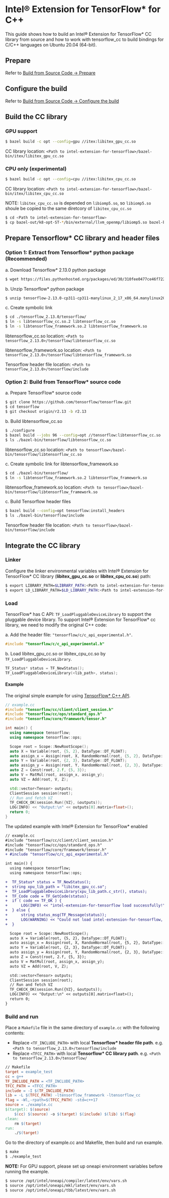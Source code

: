# Intel® Extension for TensorFlow* for C++

This guide shows how to build an Intel® Extension for TensorFlow* CC library from source and how to work with tensorflow_cc to build bindings for C/C++ languages on Ubuntu 20.04 (64-bit).

## Prepare

Refer to [Build from Source Code -> Prepare](../how_to_build.md#prepare)

## Configure the build

Refer to [Build from Source Code -> Configure the build](../how_to_build.md#configure-the-build)

## Build the CC library

### GPU support

```bash
$ bazel build -c opt --config=gpu //itex:libitex_gpu_cc.so
```

CC library location: `<Path to intel-extension-for-tensorflow>/bazel-bin/itex/libitex_gpu_cc.so`

### CPU only (experimental)

```bash
$ bazel build -c opt --config=cpu //itex:libitex_cpu_cc.so
```

CC library location: `<Path to intel-extension-for-tensorflow>/bazel-bin/itex/libitex_cpu_cc.so`

NOTE: `libitex_cpu_cc.so` is depended on `libiomp5.so`, so `libiomp5.so` shoule be copied to the same diretcory of `libitex_cpu_cc.so`
```bash
$ cd <Path to intel-extension-for-tensorflow>
$ cp bazel-out/k8-opt-ST-*/bin/external/llvm_openmp/libiomp5.so bazel-bin/itex/
```

## Prepare Tensorflow* CC library and header files

### Option 1: Extract from Tensorflow* python package (**Recommended**)

a. Download Tensorflow* 2.13.0 python package

```bash
$ wget https://files.pythonhosted.org/packages/ed/30/310fee0477ce46f722c561dd7e21eebca0d1d29bdb3cf4a2335b845fbba4/tensorflow-2.13.0-cp311-cp311-manylinux_2_17_x86_64.manylinux2014_x86_64.whl
```

b. Unzip Tensorflow* python package

```bash
$ unzip tensorflow-2.13.0-cp311-cp311-manylinux_2_17_x86_64.manylinux2014_x86_64.whl -d tensorflow_2.13.0
```

c. Create symbolic link

```bash
$ cd ./tensorflow_2.13.0/tensorflow/
$ ln -s libtensorflow_cc.so.2 libtensorflow_cc.so
$ ln -s libtensorflow_framework.so.2 libtensorflow_framework.so
```
libtensorflow_cc.so location: `<Path to tensorflow_2.13.0>/tensorflow/libtensorflow_cc.so`

libtensorflow_framework.so location: `<Path to tensorflow_2.13.0>/tensorflow/libtensorflow_framework.so`

Tensorflow header file location: `<Path to tensorflow_2.13.0>/tensorflow/include`

### Option 2: Build from TensorFlow* source code

a. Prepare TensorFlow* source code

```bash
$ git clone https://github.com/tensorflow/tensorflow.git
$ cd tensorflow
$ git checkout origin/r2.13 -b r2.13
```

b. Build libtensorflow_cc.so

```bash
$ ./configure
$ bazel build --jobs 96 --config=opt //tensorflow:libtensorflow_cc.so
$ ls ./bazel-bin/tensorflow/libtensorflow_cc.so
```

libtensorflow_cc.so location: `<Path to tensorflow>/bazel-bin/tensorflow/libtensorflow_cc.so`

c. Create symbolic link for libtensorflow_framework.so

```bash
$ cd ./bazel-bin/tensorflow/
$ ln -s libtensorflow_framework.so.2 libtensorflow_framework.so
```

libtensorflow_framework.so location: `<Path to tensorflow>/bazel-bin/tensorflow/libtensorflow_framework.so`

c. Build Tensorflow header files

```bash
$ bazel build --config=opt tensorflow:install_headers
$ ls ./bazel-bin/tensorflow/include
```

Tensorflow header file location: `<Path to tensorflow>/bazel-bin/tensorflow/include`

## Integrate the CC library

### Linker

Configure the linker environmental variables with Intel® Extension for TensorFlow* CC library (**libitex_gpu_cc.so** or **libitex_cpu_cc.so**) path:

```bash
$ export LIBRARY_PATH=$LIBRARY_PATH:<Path to intel-extension-for-tensorflow>/bazel-bin/itex/
$ export LD_LIBRARY_PATH=$LD_LIBRARY_PATH:<Path to intel-extension-for-tensorflow>/bazel-bin/itex/
```

### Load

TensorFlow* has C API: `TF_LoadPluggableDeviceLibrary` to support the pluggable device library.
To support Intel® Extension for TensorFlow* cc library, we need to modify the original C++ code:

a. Add the header file: `"tensorflow/c/c_api_experimental.h"`.

```C++
#include "tensorflow/c/c_api_experimental.h"
```

b. Load libitex_gpu_cc.so or libitex_cpu_cc.so by `TF_LoadPluggableDeviceLibrary`.

```C++
TF_Status* status = TF_NewStatus();
TF_LoadPluggableDeviceLibrary(<lib_path>, status);
```

#### Example

The original simple example for using [TensorFlow* C++ API](https://www.tensorflow.org/api_docs/cc).
```c++
// example.cc
#include "tensorflow/cc/client/client_session.h"
#include "tensorflow/cc/ops/standard_ops.h"
#include "tensorflow/core/framework/tensor.h"

int main() {
  using namespace tensorflow;
  using namespace tensorflow::ops;

  Scope root = Scope::NewRootScope();
  auto X = Variable(root, {5, 2}, DataType::DT_FLOAT);
  auto assign_x = Assign(root, X, RandomNormal(root, {5, 2}, DataType::DT_FLOAT));
  auto Y = Variable(root, {2, 3}, DataType::DT_FLOAT);
  auto assign_y = Assign(root, Y, RandomNormal(root, {2, 3}, DataType::DT_FLOAT));
  auto Z = Const(root, 2.f, {5, 3});
  auto V = MatMul(root, assign_x, assign_y);  
  auto VZ = Add(root, V, Z);

  std::vector<Tensor> outputs;
  ClientSession session(root);
  // Run and fetch VZ
  TF_CHECK_OK(session.Run({VZ}, &outputs));
  LOG(INFO) << "Output:\n" << outputs[0].matrix<float>();
  return 0;
}
```

The updated example with Intel® Extension for TensorFlow* enabled

```diff
// example.cc
#include "tensorflow/cc/client/client_session.h"
#include "tensorflow/cc/ops/standard_ops.h"
#include "tensorflow/core/framework/tensor.h"
+ #include "tensorflow/c/c_api_experimental.h"

int main() {
  using namespace tensorflow;
  using namespace tensorflow::ops;

+  TF_Status* status = TF_NewStatus();
+  string xpu_lib_path = "libitex_gpu_cc.so";
+  TF_LoadPluggableDeviceLibrary(xpu_lib_path.c_str(), status);
+  TF_Code code = TF_GetCode(status);
+  if ( code == TF_OK ) {
+      LOG(INFO) << "intel-extension-for-tensorflow load successfully!";
+  } else {
+      string status_msg(TF_Message(status));
+      LOG(WARNING) << "Could not load intel-extension-for-tensorflow, please check! " << status_msg;
+  }

  Scope root = Scope::NewRootScope();
  auto X = Variable(root, {5, 2}, DataType::DT_FLOAT);
  auto assign_x = Assign(root, X, RandomNormal(root, {5, 2}, DataType::DT_FLOAT));
  auto Y = Variable(root, {2, 3}, DataType::DT_FLOAT);
  auto assign_y = Assign(root, Y, RandomNormal(root, {2, 3}, DataType::DT_FLOAT));
  auto Z = Const(root, 2.f, {5, 3});
  auto V = MatMul(root, assign_x, assign_y);  
  auto VZ = Add(root, V, Z);

  std::vector<Tensor> outputs;
  ClientSession session(root);
  // Run and fetch VZ
  TF_CHECK_OK(session.Run({VZ}, &outputs));
  LOG(INFO) << "Output:\n" << outputs[0].matrix<float>();
  return 0;
}
```

### Build and run

Place a `Makefile` file in the same directory of `example.cc` with the following contents:

- Replace `<TF_INCLUDE_PATH>` with local **Tensorflow\* header file path**. e.g.  `<Path to tensorflow_2.13.0>/tensorflow/include`
- Replace `<TFCC_PATH>` with local **Tensorflow\* CC library path**. e.g. `<Path to tensorflow_2.13.0>/tensorflow/`

```Makefile
// Makefile
target = example_test
cc = g++
TF_INCLUDE_PATH = <TF_INCLUDE_PATH>
TFCC_PATH = <TFCC_PATH>
include = -I $(TF_INCLUDE_PATH)
lib = -L $(TFCC_PATH) -ltensorflow_framework -ltensorflow_cc
flag = -Wl,-rpath=$(TFCC_PATH) -std=c++17
source = ./example.cc
$(target): $(source)
	$(cc) $(source) -o $(target) $(include) $(lib) $(flag)
clean:
	rm $(target)
run:
	./$(target)
```

Go to the directory of example.cc and Makefile, then build and run example.

```bash
$ make
$ ./example_test
```

**NOTE:** For GPU support, please set up oneapi environment variables before running the example.

```bash
$ source /opt/intel/oneapi/compiler/latest/env/vars.sh
$ source /opt/intel/oneapi/mkl/latest/env/vars.sh
$ source /opt/intel/oneapi/tbb/latest/env/vars.sh
```
